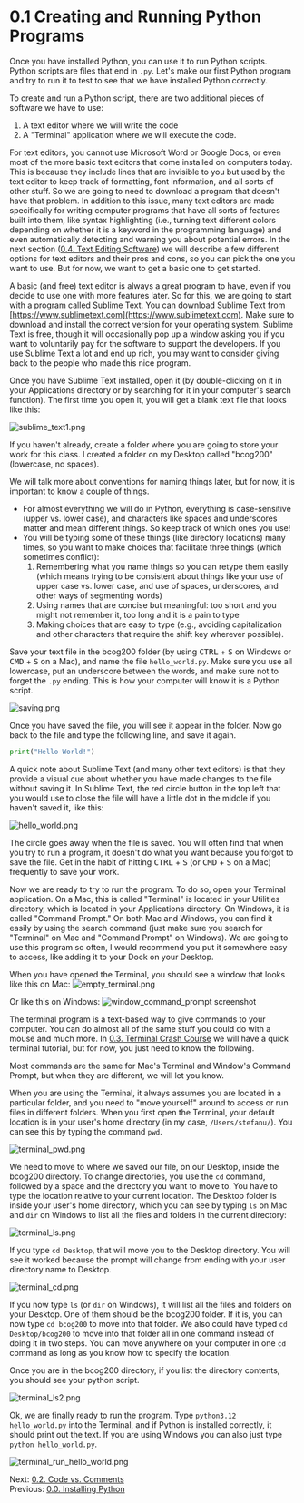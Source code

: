 # 0.1 Creating and Running Python Programs

Once you have installed Python, you can use it to run Python scripts.
Python scripts are files that end in `.py`. Let's make our first Python program and try to run it
to test to see that we have installed Python correctly.

To create and run a Python script, there are two additional pieces of software we have to use:

1. A text editor where we will write the code
2. A "Terminal" application where we will execute the code.

For text editors, you cannot use Microsoft Word or Google Docs, or even most of the more basic text editors that come
installed on computers today. This is because they include lines that are invisible to you but used by the text editor
to keep track of formatting, font information, and all sorts of other stuff. So we are going to need to download a
program that doesn't have that problem. In addition to this issue, many text editors are made specifically for writing
computer programs that have all sorts of features built into them, like syntax highlighting (i.e., turning text
different colors depending on whether it is a keyword in the programming language) and even automatically detecting and
warning you about potential errors. In the next section
([0.4. Text Editing Software](0.4.%20Text%20Editing%20Software.md)) we will describe a few different options for text editors and their pros
and cons, so you can pick the one you want to use. But for now, we want to get a basic one to get started.

A basic (and free) text editor is always a great program to have, even if you decide to use one with more features
later. So for this, we are going to start with a program called Sublime Text. You can download Sublime Text from
[https://www.sublimetext.com](https://www.sublimetext.com). Make sure to download and install the correct version for
your operating system. Sublime Text is free, though it will occasionally pop up a window asking you if you want to
voluntarily pay for the software to support the developers. If you use Sublime Text a lot and end up rich, you may want
to consider giving back to the people who made this nice program.

Once you have Sublime Text installed, open it (by double-clicking on it in your Applications directory or by searching
for it in your computer's search function). The first time you open it, you will get a blank text file that looks like
this:

![sublime_text1.png](../images/sublime_text1.png)

If you haven't already, create a folder where you are going to store your work for this class. I created a folder on my
Desktop called "bcog200" (lowercase, no spaces).

We will talk more about conventions for naming things later, but for now, it is important to know a couple of things.

- For almost everything we will do in Python, everything is case-sensitive (upper vs. lower case), and characters like
  spaces and underscores matter and mean different things. So keep track of which ones you use!
- You will be typing some of these things (like directory locations) many times, so you want to make choices that
  facilitate three things (which sometimes conflict):
  1. Remembering what you name things so you can retype them easily (which means trying to be consistent about things
     like your use of upper case vs. lower case, and use of spaces, underscores, and other ways of segmenting words)
  2. Using names that are concise but meaningful: too short and you might not remember it, too long and it is a pain to type
  3. Making choices that are easy to type (e.g., avoiding capitalization and other characters that require the shift key
     wherever possible).

Save your text file in the bcog200 folder (by using <kbd>CTRL</kbd> + <kbd>S</kbd> on Windows or <kbd>CMD</kbd> +
<kbd>S</kbd> on a Mac), and name the file `hello_world.py`. Make sure you use all lowercase, put an underscore between
the words, and make sure not to forget the `.py` ending. This is how your computer will know it is a Python script.

![saving.png](../images/saving.png)

Once you have saved the file, you will see it appear in the folder. Now go back to the file and type the following line,
and save it again.

```Python
print("Hello World!")
```

A quick note about Sublime Text (and many other text editors) is that they provide a visual cue about whether you have
made changes to the file without saving it. In Sublime Text, the red circle button in the top left that you would use to
close the file will have a little dot in the middle if you haven't saved it, like this:

![hello_world.png](../images/hello_world.png)

The circle goes away when the file is saved. You will often find that when you try to run a program, it doesn't do what
you want because you forgot to save the file. Get in the habit of hitting <kbd>CTRL</kbd> + <kbd>S</kbd> (or
<kbd>CMD</kbd> + <kbd>S</kbd> on a Mac) frequently to save your work.

Now we are ready to try to run the program. To do so, open your Terminal application. On a Mac, this is called
"Terminal" is located in your Utilities directory, which is located in your Applications directory. On Windows, it is
called "Command Prompt." On both Mac and Windows, you can find it easily by using the search command (just make sure you
search for "Terminal" on Mac and "Command Prompt" on Windows). We are going to use this program so often, I would
recommend you put it somewhere easy to access, like adding it to your Dock on your Desktop.

When you have opened the Terminal, you should see a window that looks like this on Mac:
![empty_terminal.png](../images/empty_terminal.png)

Or like this on Windows:
![window_command_prompt screenshot](../images/windows_command_prompt.png)

The terminal program is a text-based way to give commands to your computer. You can do almost all of the same stuff you
could do with a mouse and much more. In [0.3. Terminal Crash Course](0.3.%20Terminal%20Crash%20Course.md) we will have a
quick terminal tutorial, but for now, you just need to know the following.

Most commands are the same for Mac's Terminal and Window's Command Prompt, but when they are different, we will let you
know.

When you are using the Terminal, it always assumes you are located in a particular folder, and you need to "move
yourself" around to access or run files in different folders. When you first open the Terminal, your default location is
in your user's home directory (in my case, `/Users/stefanu/`). You can see this by typing the command `pwd`.

![terminal_pwd.png](../images/terminal_pwd.png)

We need to move to where we saved our file, on our Desktop, inside the bcog200 directory. To change directories, you use
the `cd` command, followed by a space and the directory you want to move to. You have to type the location relative to
your current location. The Desktop folder is inside your user's home directory, which you can see by typing `ls` on Mac
and `dir` on Windows to list all the files and folders in the current directory:

![terminal_ls.png](../images/terminal_ls.png)

If you type `cd Desktop`, that will move you to the Desktop directory. You will see it worked because the prompt will
change from ending with your user directory name to Desktop.

![terminal_cd.png](../images/terminal_cd.png)

If you now type `ls` (or `dir` on Windows), it will list all the files and folders on your Desktop. One of them should
be the bcog200 folder. If it is, you can now type `cd bcog200` to move into that folder. We also could have typed
`cd Desktop/bcog200` to move into that folder all in one command instead of doing it in two steps. You can move
anywhere on your computer in one `cd` command as long as you know how to specify the location.

Once you are in the bcog200 directory, if you list the directory contents, you should see your python script.

![terminal_ls2.png](../images/terminal_ls2.png)

Ok, we are finally ready to run the program. Type `python3.12 hello_world.py` into the Terminal, and if Python is
installed correctly, it should print out the text. If you are using Windows you can also just type
`python hello_world.py`.

![terminal_run_hello_world.png](../images/terminal_run_hello_world.png)

Next: [0.2. Code vs. Comments](0.2.%20Code%20vs.%20Comments.md)<br>
Previous: [0.0. Installing Python](0.0.%20Installing%20Python.md)
